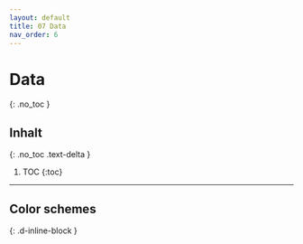 ```yaml
---
layout: default
title: 07 Data
nav_order: 6
---
```


# Data
{: .no_toc }

## Inhalt
{: .no_toc .text-delta }

1. TOC
{:toc}

---

## Color schemes
{: .d-inline-block }

